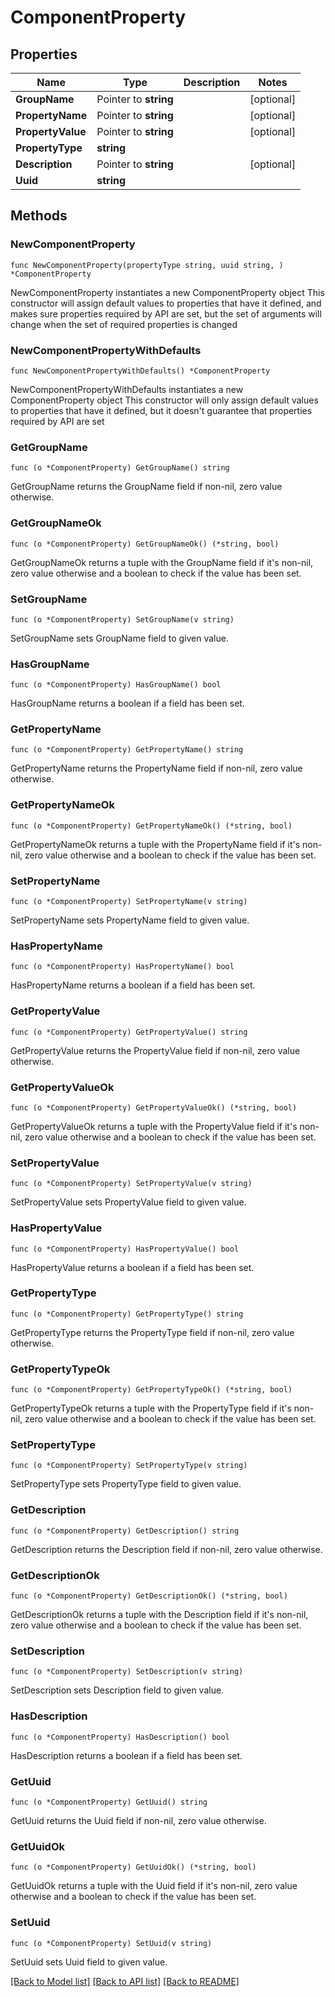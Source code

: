 # ComponentProperty

## Properties

Name | Type | Description | Notes
------------ | ------------- | ------------- | -------------
**GroupName** | Pointer to **string** |  | [optional] 
**PropertyName** | Pointer to **string** |  | [optional] 
**PropertyValue** | Pointer to **string** |  | [optional] 
**PropertyType** | **string** |  | 
**Description** | Pointer to **string** |  | [optional] 
**Uuid** | **string** |  | 

## Methods

### NewComponentProperty

`func NewComponentProperty(propertyType string, uuid string, ) *ComponentProperty`

NewComponentProperty instantiates a new ComponentProperty object
This constructor will assign default values to properties that have it defined,
and makes sure properties required by API are set, but the set of arguments
will change when the set of required properties is changed

### NewComponentPropertyWithDefaults

`func NewComponentPropertyWithDefaults() *ComponentProperty`

NewComponentPropertyWithDefaults instantiates a new ComponentProperty object
This constructor will only assign default values to properties that have it defined,
but it doesn't guarantee that properties required by API are set

### GetGroupName

`func (o *ComponentProperty) GetGroupName() string`

GetGroupName returns the GroupName field if non-nil, zero value otherwise.

### GetGroupNameOk

`func (o *ComponentProperty) GetGroupNameOk() (*string, bool)`

GetGroupNameOk returns a tuple with the GroupName field if it's non-nil, zero value otherwise
and a boolean to check if the value has been set.

### SetGroupName

`func (o *ComponentProperty) SetGroupName(v string)`

SetGroupName sets GroupName field to given value.

### HasGroupName

`func (o *ComponentProperty) HasGroupName() bool`

HasGroupName returns a boolean if a field has been set.

### GetPropertyName

`func (o *ComponentProperty) GetPropertyName() string`

GetPropertyName returns the PropertyName field if non-nil, zero value otherwise.

### GetPropertyNameOk

`func (o *ComponentProperty) GetPropertyNameOk() (*string, bool)`

GetPropertyNameOk returns a tuple with the PropertyName field if it's non-nil, zero value otherwise
and a boolean to check if the value has been set.

### SetPropertyName

`func (o *ComponentProperty) SetPropertyName(v string)`

SetPropertyName sets PropertyName field to given value.

### HasPropertyName

`func (o *ComponentProperty) HasPropertyName() bool`

HasPropertyName returns a boolean if a field has been set.

### GetPropertyValue

`func (o *ComponentProperty) GetPropertyValue() string`

GetPropertyValue returns the PropertyValue field if non-nil, zero value otherwise.

### GetPropertyValueOk

`func (o *ComponentProperty) GetPropertyValueOk() (*string, bool)`

GetPropertyValueOk returns a tuple with the PropertyValue field if it's non-nil, zero value otherwise
and a boolean to check if the value has been set.

### SetPropertyValue

`func (o *ComponentProperty) SetPropertyValue(v string)`

SetPropertyValue sets PropertyValue field to given value.

### HasPropertyValue

`func (o *ComponentProperty) HasPropertyValue() bool`

HasPropertyValue returns a boolean if a field has been set.

### GetPropertyType

`func (o *ComponentProperty) GetPropertyType() string`

GetPropertyType returns the PropertyType field if non-nil, zero value otherwise.

### GetPropertyTypeOk

`func (o *ComponentProperty) GetPropertyTypeOk() (*string, bool)`

GetPropertyTypeOk returns a tuple with the PropertyType field if it's non-nil, zero value otherwise
and a boolean to check if the value has been set.

### SetPropertyType

`func (o *ComponentProperty) SetPropertyType(v string)`

SetPropertyType sets PropertyType field to given value.


### GetDescription

`func (o *ComponentProperty) GetDescription() string`

GetDescription returns the Description field if non-nil, zero value otherwise.

### GetDescriptionOk

`func (o *ComponentProperty) GetDescriptionOk() (*string, bool)`

GetDescriptionOk returns a tuple with the Description field if it's non-nil, zero value otherwise
and a boolean to check if the value has been set.

### SetDescription

`func (o *ComponentProperty) SetDescription(v string)`

SetDescription sets Description field to given value.

### HasDescription

`func (o *ComponentProperty) HasDescription() bool`

HasDescription returns a boolean if a field has been set.

### GetUuid

`func (o *ComponentProperty) GetUuid() string`

GetUuid returns the Uuid field if non-nil, zero value otherwise.

### GetUuidOk

`func (o *ComponentProperty) GetUuidOk() (*string, bool)`

GetUuidOk returns a tuple with the Uuid field if it's non-nil, zero value otherwise
and a boolean to check if the value has been set.

### SetUuid

`func (o *ComponentProperty) SetUuid(v string)`

SetUuid sets Uuid field to given value.



[[Back to Model list]](../README.md#documentation-for-models) [[Back to API list]](../README.md#documentation-for-api-endpoints) [[Back to README]](../README.md)



